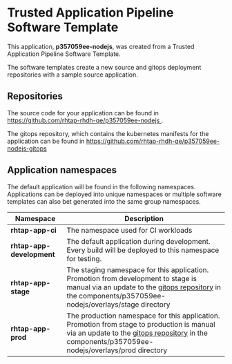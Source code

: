 # Trusted Application Pipeline Software Template

This application, **p357059ee-nodejs**, was created from a Trusted Application Pipeline Software Template.

The software templates create a new source and gitops deployment repositories with a sample source application. 

## Repositories

The source code for your application can be found in [https://github.com/rhtap-rhdh-qe/p357059ee-nodejs ](https://github.com/rhtap-rhdh-qe/p357059ee-nodejs ).
 
The gitops repository, which contains the kubernetes manifests for the application can be found in 
[https://github.com/rhtap-rhdh-qe/p357059ee-nodejs-gitops ](https://github.com/rhtap-rhdh-qe/p357059ee-nodejs-gitops ) 

## Application namespaces 

The default application will be found in the following namespaces. Applications can be deployed into unique namespaces or multiple software templates can also bet generated into the same group namespaces.  

|  Namespace   |  Description   |  
| -------- | -------- |
| **rhtap-app-ci** | The namespace used for CI workloads |
| **rhtap-app-development** | The default application during development. Every build will be deployed to this namespace for testing. |
| **rhtap-app-stage** | The staging namespace for this application. Promotion from development to stage is manual via an update to the [gitops repository](https://github.com/rhtap-rhdh-qe/p357059ee-nodejs-gitops ) in the components/p357059ee-nodejs/overlays/stage directory |
| **rhtap-app-prod** | The production namespace for this application. Promotion from stage to production is manual via an update to the [gitops repository](https://github.com/rhtap-rhdh-qe/p357059ee-nodejs-gitops ) in the components/p357059ee-nodejs/overlays/prod directory |